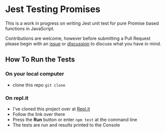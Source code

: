 # Jest Testing Promises

This is a work in progress on writing Jest unit test for pure Promise based functions in JavaScript.

Contributions are welcome, however before submitting a Pull Request please begin with an [issue](https://github.com/subz390/listProcess/issues) or [discussion](https://github.com/subz390/listProcess/discussions) to discuss what you have in mind.

## How To Run the Tests

### On your local computer
- clone this repo `git clone `


### On repl.it
- I've cloned this project over at [Repl.it](https://repl.it/@subz390/listProcess)
- Follow the link over there
- Press the **Run** button or enter `npm test` at the command line
- The tests are run and results printed to the Console
